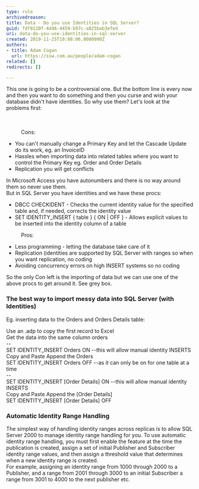```yaml
---
type: rule
archivedreason: 
title: Data - Do you use Identities in SQL Server?
guid: fdf8110f-4d46-4459-b97c-a825bab3efed
uri: data-do-you-use-identities-in-sql-server
created: 2019-11-25T19:08:06.0000000Z
authors:
- title: Adam Cogan
  url: https://ssw.com.au/people/adam-cogan
related: []
redirects: []

---
```



<p class="ssw15-rteElement-P">​​​​This one is going to be a controversial one. But the bottom line is every now and then you want to do something and then you curse and wish your database didn't have&#160;identities. So why use them? Let's look at the problems first&#58;​​​<br></p>
<br><excerpt class='endintro'></excerpt><br>
<dd class="ssw15-rteElement-FigureBad">​Con​s&#58;</dd><ul><li>You can't manually change a Primary Key and let the Cascade Update do its work, eg. an InvoiceID</li><li>Hassles when importing data into related tables where you want to control the Primary Key eg. Order and Order Details</li><li>Replication you will get conflicts</li></ul><p>​In Microsoft Access you have autonumbers and there is no way around them so never use them.<br>But in SQL Server you have identities and we have these procs&#58;<br></p><ul><li>DBCC CHECKIDENT - Checks the current identity value for the specified table and, if needed, corrects the identity value</li><li>SET IDENTITY_INSERT &#123; table &#125; &#123; ON | OFF &#125; - Allows explicit values to be inserted into the identity column of a table</li></ul><dd class="ssw15-rteElement-FigureGood">Pros&#58;​​<br></dd><ul><li>Less programming - letting the database take care of it</li><li>Replication (identities are supported by SQL Server with ranges so when you want replication, no coding</li><li>Avoiding concurrency errors on high INSERT systems so no coding</li></ul><p>So the only Con left is the importing of data but we can use one of the above procs to get around it. See grey box.</p><h3 class="ssw15-rteElement-H3">The best way to import messy data into SQL Server (with Identities)​<br></h3><p>Eg. inserting data to the Orders and Orders Details table&#58;<br></p><p class="ssw15-rteElement-CodeArea">​Use an .adp to copy the first record to Excel<br>Get the data into the same column orders<br>--<br>SET IDENTITY_INSERT Orders ON --this will allow manual identity INSERTS<br>Copy and Paste Append the Orders<br>SET IDENTITY_INSERT Orders OFF --as it can only be on for one table at a time<br>--<br>SET IDENTITY_INSERT [Order Details] ON --this will allow manual identity INSERTS<br>Copy and Paste Append the [Order Details]<br>SET IDENTITY_INSERT [Order Details] OFF​​<br></p><h3 class="ssw15-rteElement-H3">Automatic Identity Range Handling​<br></h3><p>The simplest way of handling identity ranges across replicas is to allow SQL Server 2000 to manage identity range handling for you. To use automatic identity range handling, you must first enable the feature at the time the publication is created, assign a set of initial Publisher and Subscriber identity range values, and then assign a threshold value that determines when a new identity range is created.<br>For example, assigning an identity range from 1000 through 2000 to a Publisher, and a range from 2001 through 3000 to an initial Subscriber a range from 3001 to 4000 to the next publisher etc.​<br></p>


